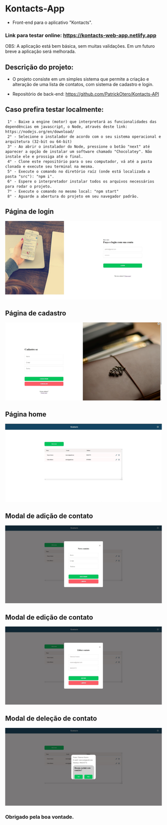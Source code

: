 # Kontacts-App
- Front-end para o aplicativo "Kontacts".

### Link para testar online: https://kontacts-web-app.netlify.app

OBS: A aplicação está bem básica, sem muitas validações. Em um futuro breve a aplicação será melhorada.

## Descrição do projeto:
- O projeto consiste em um simples sistema que permite a criação e alteração de uma lista de contatos, com sistema de cadastro e login.

- Repositório de back-end: https://github.com/PatrickOtero/Kontacts-API

## Caso prefira testar localmente:
     1° - Baixe a engine (motor) que interpretará as funcionalidades das dependências em javascript, o Node, através deste link: https://nodejs.org/en/download/
     2° - Selecione o instalador de acordo com o seu sistema operacional e arquitetura (32-bit ou 64-bit)
     3° - Ao abrir o instalador do Node, pressione o botão "next" até aparecer a opção de instalar um software chamado "Chocolatey". Não instale ele e prossiga até o final.
     4° - Clone este repositório para o seu computador, vá até a pasta clonada e execute seu terminal na mesma.
     5° - Execute o comando no diretório raíz (onde está localizada a pasta "src"): "npm i".
     6° - Espere o interpretador instalar todos os arquivos necessários para rodar o projeto.
     7° - Execute o comando no mesmo local: "npm start"
     8° - Aguarde a abertura do projeto em seu navegador padrão.

## Página de login 
<img src="./mdAssets/kontactsLogin.jpg">

## Página de cadastro
<img src="./mdAssets/kontactsCadastro.jpg">

## Página home 
<img src="./mdAssets/kontactsHome.jpg">

## Modal de adição de contato
<img src="./mdAssets/KontactsModalAddContact.jpg">

## Modal de edição de contato 
<img src="./mdAssets/kontactsModalEditContact.jpg">

## Modal de deleção de contato
<img src="./mdAssets/kontactsModalDeleteContact.jpg">

### Obrigado pela boa vontade.
